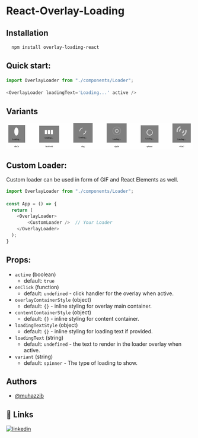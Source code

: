 # React-Overlay-Loading


## Installation

```bash
  npm install overlay-loading-react
```
    
## Quick start:

```javascript
import OverlayLoader from "./components/Loader";

<OverlayLoader loadingText='Loading...' active />

```

## Variants

![](https://github.com/muhazzib/react-overlay-loading/blob/main/src/demo/demo.gif?raw=true)

## Custom Loader:
Custom loader can be used in form of GIF and React Elements as well.

```javascript
import OverlayLoader from "./components/Loader";

const App = () => {
  return (
    <OverlayLoader>
        <CustomLoader />  // Your Loader
    </OverlayLoader>
  );
}
```

## Props:

- `active` (boolean)
  - default: `true`
- `onClick` (function)
  - default: `undefined` - click handler for the overlay when active.
- `overlayContainerStyle` (object)
  - default: `{}` - inline styling for overlay main container.
- `contentContainerStyle` (object)
  - default: `{}` - inline styling for content container.
- `loadingTextStyle` (object)
  - default: `{}` - inline styling for loading text if provided.
- `loadingText` (string)
  - default: `undefined` - the text to render in the loader overlay when active.
- `variant` (string)
  - default: `spinner` - The type of loading to show.


## Authors
- [@muhazzib](https://github.com/muhazzib)


## 🔗 Links
[![linkedin](https://img.shields.io/badge/linkedin-0A66C2?style=for-the-badge&logo=linkedin&logoColor=white)](https://www.linkedin.com/in/muhazzib-07/)

